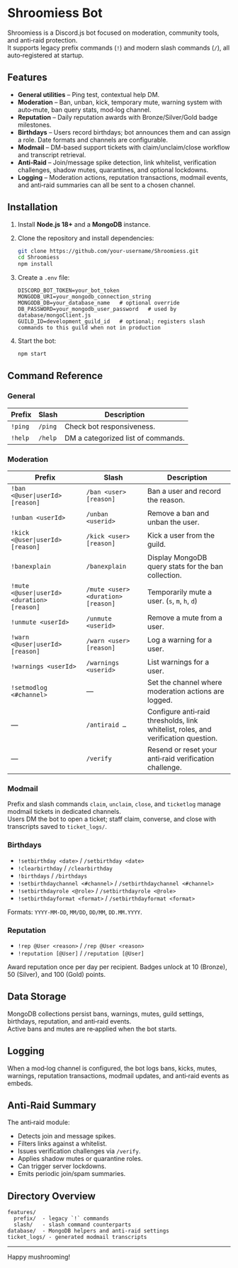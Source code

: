 # Shroomiess Bot

Shroomiess is a Discord.js bot focused on moderation, community tools, and anti‑raid protection.  
It supports legacy prefix commands (`!`) and modern slash commands (`/`), all auto‑registered at startup.

## Features

- **General utilities** – Ping test, contextual help DM.
- **Moderation** – Ban, unban, kick, temporary mute, warning system with auto‑mute, ban query stats, mod‑log channel.
- **Reputation** – Daily reputation awards with Bronze/Silver/Gold badge milestones.
- **Birthdays** – Users record birthdays; bot announces them and can assign a role. Date formats and channels are configurable.
- **Modmail** – DM-based support tickets with claim/unclaim/close workflow and transcript retrieval.
- **Anti‑Raid** – Join/message spike detection, link whitelist, verification challenges, shadow mutes, quarantines, and optional lockdowns.
- **Logging** – Moderation actions, reputation transactions, modmail events, and anti‑raid summaries can all be sent to a chosen channel.

## Installation

1. Install **Node.js 18+** and a **MongoDB** instance.
2. Clone the repository and install dependencies:

   ```bash
   git clone https://github.com/your-username/Shroomiess.git
   cd Shroomiess
   npm install
   ```

3. Create a `.env` file:

   ```dotenv
   DISCORD_BOT_TOKEN=your_bot_token
   MONGODB_URI=your_mongodb_connection_string
   MONGODB_DB=your_database_name   # optional override
   DB_PASSWORD=your_mongodb_user_password   # used by database/mongoClient.js
   GUILD_ID=development_guild_id   # optional; registers slash commands to this guild when not in production
   ```

4. Start the bot:

   ```bash
   npm start
   ```

## Command Reference

### General
| Prefix | Slash | Description |
| ------ | ----- | ----------- |
| `!ping` | `/ping` | Check bot responsiveness. |
| `!help` | `/help` | DM a categorized list of commands. |

### Moderation
| Prefix | Slash | Description |
| ------ | ----- | ----------- |
| `!ban <@user\|userId> [reason]` | `/ban <user> [reason]` | Ban a user and record the reason. |
| `!unban <userId>` | `/unban <userid>` | Remove a ban and unban the user. |
| `!kick <@user\|userId> [reason]` | `/kick <user> [reason]` | Kick a user from the guild. |
| `!banexplain` | `/banexplain` | Display MongoDB query stats for the ban collection. |
| `!mute <@user\|userId> <duration> [reason]` | `/mute <user> <duration> [reason]` | Temporarily mute a user. (`s`, `m`, `h`, `d`) |
| `!unmute <userId>` | `/unmute <userid>` | Remove a mute from a user. |
| `!warn <@user\|userId> [reason]` | `/warn <user> [reason]` | Log a warning for a user. |
| `!warnings <userId>` | `/warnings <userid>` | List warnings for a user. |
| `!setmodlog <#channel>` | — | Set the channel where moderation actions are logged. |
| — | `/antiraid …` | Configure anti‑raid thresholds, link whitelist, roles, and verification question. |
| — | `/verify` | Resend or reset your anti‑raid verification challenge. |

### Modmail
Prefix and slash commands `claim`, `unclaim`, `close`, and `ticketlog` manage modmail tickets in dedicated channels.  
Users DM the bot to open a ticket; staff claim, converse, and close with transcripts saved to `ticket_logs/`.

### Birthdays
- `!setbirthday <date>` / `/setbirthday <date>`
- `!clearbirthday` / `/clearbirthday`
- `!birthdays` / `/birthdays`
- `!setbirthdaychannel <#channel>` / `/setbirthdaychannel <#channel>`
- `!setbirthdayrole <@role>` / `/setbirthdayrole <@role>`
- `!setbirthdayformat <format>` / `/setbirthdayformat <format>`
  
Formats: `YYYY-MM-DD`, `MM/DD`, `DD/MM`, `DD.MM.YYYY`.

### Reputation
- `!rep @User <reason>` / `/rep @User <reason>`
- `!reputation [@User]` / `/reputation [@User]`

Award reputation once per day per recipient. Badges unlock at 10 (Bronze), 50 (Silver), and 100 (Gold) points.

## Data Storage

MongoDB collections persist bans, warnings, mutes, guild settings, birthdays, reputation, and anti‑raid events.  
Active bans and mutes are re‑applied when the bot starts.

## Logging

When a mod‑log channel is configured, the bot logs bans, kicks, mutes, warnings, reputation transactions, modmail updates, and anti‑raid events as embeds.

## Anti‑Raid Summary

The anti‑raid module:
- Detects join and message spikes.
- Filters links against a whitelist.
- Issues verification challenges via `/verify`.
- Applies shadow mutes or quarantine roles.
- Can trigger server lockdowns.
- Emits periodic join/spam summaries.

## Directory Overview

```
features/
  prefix/  - legacy `!` commands
  slash/   - slash command counterparts
database/  - MongoDB helpers and anti-raid settings
ticket_logs/ - generated modmail transcripts
```

---

Happy mushrooming!
